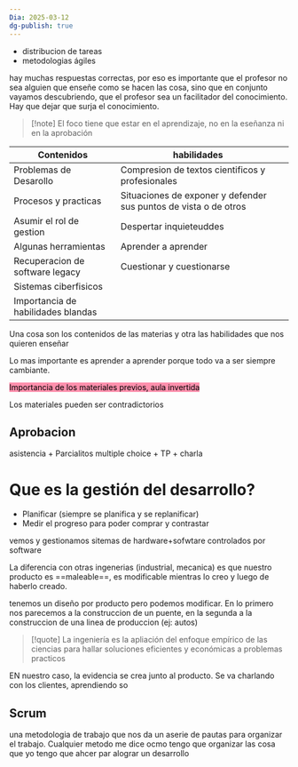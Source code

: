 ```yaml
---
Dia: 2025-03-12
dg-publish: true
---
```

- distribucion de tareas 
- metodologias ágiles




hay muchas respuestas correctas, por eso es importante que el profesor no sea alguien que enseñe como se hacen las cosa, sino que en conjunto vayamos descubriendo, que el profesor sea un facilitador del conocimiento. Hay que dejar que surja el conocimiento.

>[!note] El foco tiene que estar en el aprendizaje, no en la eseñanza ni en la aprobación

| Contenidos                         | habilidades                                                      | <br> |
| ---------------------------------- | ---------------------------------------------------------------- | ---- |
| Problemas de Desarollo             | Compresion de textos cientificos y profesionales                 |      |
| Procesos y practicas               | Situaciones de exponer y defender sus puntos de vista o de otros |      |
| Asumir el rol de gestion           | Despertar inquieteuddes                                          |      |
| Algunas herramientas               | Aprender a aprender                                              |      |
| Recuperacion de software legacy    | Cuestionar y cuestionarse                                        |      |
| Sistemas ciberfisicos<br>          |                                                                  |      |
| Importancia de habilidades blandas |                                                                  |      |
Una cosa son los contenidos de las materias y otra las habilidades que nos quieren enseñar

Lo mas importante es aprender a aprender porque todo va a ser siempre cambiante. 

<mark style="background: #FF5582A6;">Importancia de los materiales previos, aula invertida</mark>

Los materiales pueden ser contradictorios


## Aprobacion 
asistencia + Parcialitos multiple choice + TP + charla 


# Que es la gestión del desarrollo?
- Planificar (siempre se planifica y se replanificar)
- Medir el progreso para poder comprar y contrastar

vemos y gestionamos sitemas de hardware+sofwtare controlados por software

La diferencia con otras ingenerias (industrial, mecanica) es que nuestro producto es ==maleable==, es modificable mientras lo creo y luego de haberlo creado.

tenemos un diseño por producto pero podemos modificar. En lo primero nos parecemos a la construccion de un puente, en la segunda a la construccion de una linea de produccion (ej: autos)

>[!quote] La ingeniería es la apliación del enfoque empírico de las ciencias para hallar soluciones eficientes y económicas a problemas practicos

EN nuestro caso, la evidencia se crea junto al producto. Se va charlando con los clientes, aprendiendo so


## Scrum 
una metodologia de trabajo que nos da un aserie de pautas para organizar el trabajo. Cualquier metodo me dice ocmo tengo que organizar las cosa que yo tengo que ahcer par alograr un desarrollo
